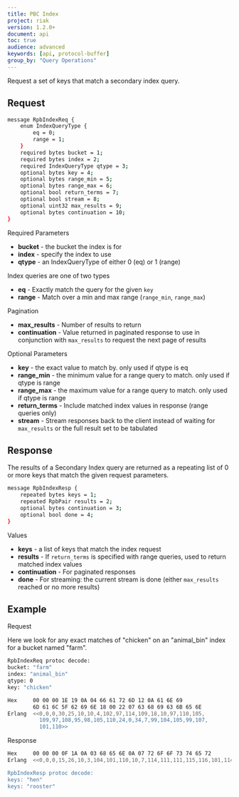```yaml
---
title: PBC Index
project: riak
version: 1.2.0+
document: api
toc: true
audience: advanced
keywords: [api, protocol-buffer]
group_by: "Query Operations"
---
```


Request a set of keys that match a secondary index query.

## Request


```bash
message RpbIndexReq {
    enum IndexQueryType {
        eq = 0;
        range = 1;
    }
    required bytes bucket = 1;
    required bytes index = 2;
    required IndexQueryType qtype = 3;
    optional bytes key = 4;
    optional bytes range_min = 5;
    optional bytes range_max = 6;
    optional bool return_terms = 7;
    optional bool stream = 8;
    optional uint32 max_results = 9;
    optional bytes continuation = 10;
}
```


Required Parameters

* **bucket** - the bucket the index is for
* **index** - specify the index to use
* **qtype** - an IndexQueryType of either 0 (eq) or 1 (range)

Index queries are one of two types

* **eq** - Exactly match the query for the given `key`
* **range** - Match over a min and max range (`range_min`, `range_max`)

Pagination

* **max_results** - Number of results to return
* **continuation** - Value returned in paginated response to use in conjunction with `max_results` to request the next page of results

Optional Parameters

* **key** - the exact value to match by. only used if qtype is eq
* **range_min** - the minimum value for a range query to match. only used if qtype is range
* **range_max** - the maximum value for a range query to match. only used if qtype is range
* **return_terms** - Include matched index values in response (range queries only)
* **stream** - Stream responses back to the client instead of waiting for `max_results` or the full result set to be tabulated

## Response

The results of a Secondary Index query are returned as a repeating list of
0 or more keys that match the given request parameters.


```bash
message RpbIndexResp {
    repeated bytes keys = 1;
    repeated RpbPair results = 2;
    optional bytes continuation = 3;
    optional bool done = 4;
}
```

Values

* **keys** - a list of keys that match the index request
* **results** - If `return_terms` is specified with range queries, used to return matched index values
* **continuation** - For paginated responses
* **done** - For streaming: the current stream is done (either `max_results` reached or no more results)

## Example

Request

Here we look for any exact matches of "chicken" on an "animal_bin" index for a bucket named "farm".

```bash
RpbIndexReq protoc decode:
bucket: "farm"
index: "animal_bin"
qtype: 0
key: "chicken"

Hex     00 00 00 1E 19 0A 04 66 61 72 6D 12 0A 61 6E 69
        6D 61 6C 5F 62 69 6E 18 00 22 07 63 68 69 63 6B 65 6E
Erlang  <<0,0,0,30,25,10,10,4,102,97,114,109,18,10,97,110,105,
          109,97,108,95,98,105,110,24,0,34,7,99,104,105,99,107,
          101,110>>
```

Response

```bash
Hex     00 00 00 0F 1A 0A 03 68 65 6E 0A 07 72 6F 6F 73 74 65 72
Erlang  <<0,0,0,15,26,10,3,104,101,110,10,7,114,111,111,115,116,101,114>>

RpbIndexResp protoc decode:
keys: "hen"
keys: "rooster"
```
